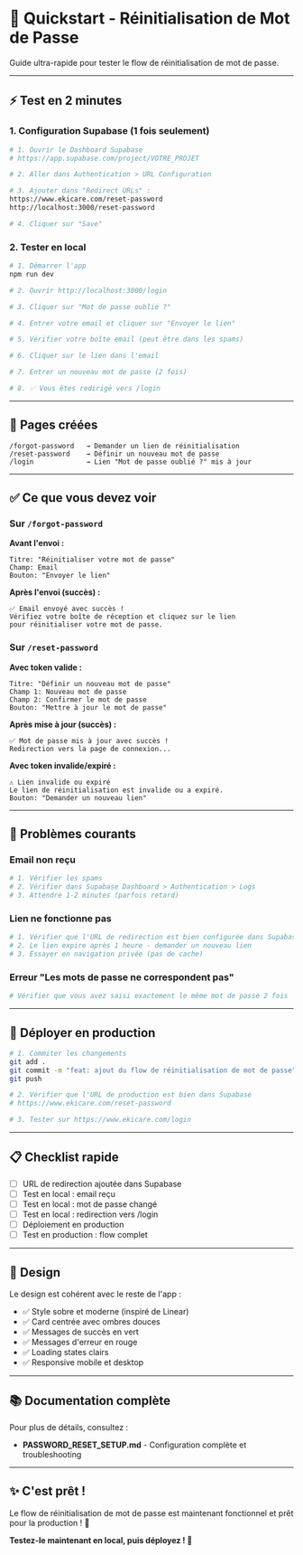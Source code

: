 # 🚀 Quickstart - Réinitialisation de Mot de Passe

Guide ultra-rapide pour tester le flow de réinitialisation de mot de passe.

---

## ⚡ Test en 2 minutes

### 1. Configuration Supabase (1 fois seulement)

```bash
# 1. Ouvrir le Dashboard Supabase
# https://app.supabase.com/project/VOTRE_PROJET

# 2. Aller dans Authentication > URL Configuration

# 3. Ajouter dans "Redirect URLs" :
https://www.ekicare.com/reset-password
http://localhost:3000/reset-password

# 4. Cliquer sur "Save"
```

### 2. Tester en local

```bash
# 1. Démarrer l'app
npm run dev

# 2. Ouvrir http://localhost:3000/login

# 3. Cliquer sur "Mot de passe oublié ?"

# 4. Entrer votre email et cliquer sur "Envoyer le lien"

# 5. Vérifier votre boîte email (peut être dans les spams)

# 6. Cliquer sur le lien dans l'email

# 7. Entrer un nouveau mot de passe (2 fois)

# 8. ✅ Vous êtes redirigé vers /login
```

---

## 🎯 Pages créées

```
/forgot-password   → Demander un lien de réinitialisation
/reset-password    → Définir un nouveau mot de passe
/login             → Lien "Mot de passe oublié ?" mis à jour
```

---

## ✅ Ce que vous devez voir

### Sur `/forgot-password`

**Avant l'envoi :**
```
Titre: "Réinitialiser votre mot de passe"
Champ: Email
Bouton: "Envoyer le lien"
```

**Après l'envoi (succès) :**
```
✅ Email envoyé avec succès !
Vérifiez votre boîte de réception et cliquez sur le lien
pour réinitialiser votre mot de passe.
```

### Sur `/reset-password`

**Avec token valide :**
```
Titre: "Définir un nouveau mot de passe"
Champ 1: Nouveau mot de passe
Champ 2: Confirmer le mot de passe
Bouton: "Mettre à jour le mot de passe"
```

**Après mise à jour (succès) :**
```
✅ Mot de passe mis à jour avec succès !
Redirection vers la page de connexion...
```

**Avec token invalide/expiré :**
```
⚠️ Lien invalide ou expiré
Le lien de réinitialisation est invalide ou a expiré.
Bouton: "Demander un nouveau lien"
```

---

## 🐛 Problèmes courants

### Email non reçu

```bash
# 1. Vérifier les spams
# 2. Vérifier dans Supabase Dashboard > Authentication > Logs
# 3. Attendre 1-2 minutes (parfois retard)
```

### Lien ne fonctionne pas

```bash
# 1. Vérifier que l'URL de redirection est bien configurée dans Supabase
# 2. Le lien expire après 1 heure - demander un nouveau lien
# 3. Essayer en navigation privée (pas de cache)
```

### Erreur "Les mots de passe ne correspondent pas"

```bash
# Vérifier que vous avez saisi exactement le même mot de passe 2 fois
```

---

## 🚀 Déployer en production

```bash
# 1. Commiter les changements
git add .
git commit -m "feat: ajout du flow de réinitialisation de mot de passe"
git push

# 2. Vérifier que l'URL de production est bien dans Supabase
# https://www.ekicare.com/reset-password

# 3. Tester sur https://www.ekicare.com/login
```

---

## 📋 Checklist rapide

- [ ] URL de redirection ajoutée dans Supabase
- [ ] Test en local : email reçu
- [ ] Test en local : mot de passe changé
- [ ] Test en local : redirection vers /login
- [ ] Déploiement en production
- [ ] Test en production : flow complet

---

## 🎨 Design

Le design est cohérent avec le reste de l'app :

- ✅ Style sobre et moderne (inspiré de Linear)
- ✅ Card centrée avec ombres douces
- ✅ Messages de succès en vert
- ✅ Messages d'erreur en rouge
- ✅ Loading states clairs
- ✅ Responsive mobile et desktop

---

## 📚 Documentation complète

Pour plus de détails, consultez :
- **PASSWORD_RESET_SETUP.md** - Configuration complète et troubleshooting

---

## ✨ C'est prêt !

Le flow de réinitialisation de mot de passe est maintenant fonctionnel et prêt pour la production ! 🎉

**Testez-le maintenant en local, puis déployez ! 🚀**

